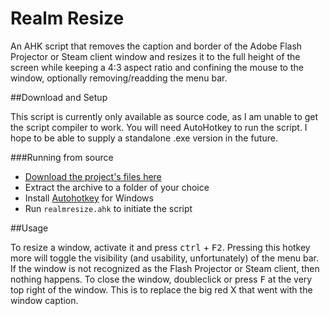 # Realm Resize
An AHK script that removes the caption and border of the Adobe Flash Projector or Steam client window and resizes it to the full height of the screen while keeping a 4:3 aspect ratio and confining the mouse to the window, optionally removing/readding the menu bar.

##Download and Setup

This script is currently only available as source code, as I am unable to get the script compiler to work. You will need AutoHotkey to run the script. I hope to be able to supply a standalone .exe version in the future.

###Running from source

* [Download the project's files
  here](https://github.com/Saiapatsu/realm-resize/zipball/master)
* Extract the archive to a folder of your choice
* Install [Autohotkey](http://ahkscript.org/) for Windows
* Run `realmresize.ahk` to initiate the script

##Usage

To resize a window, activate it and press <kbd>ctrl</kbd> + <kbd>F2</kbd>. Pressing this hotkey more will toggle the visibility (and usability, unfortunately) of the menu bar. If the window is not recognized as the Flash Projector or Steam client, then nothing happens.
To close the window, doubleclick or press <kbd>F</kbd> at the very top right of the window. This is to replace the big red X that went with the window caption.
